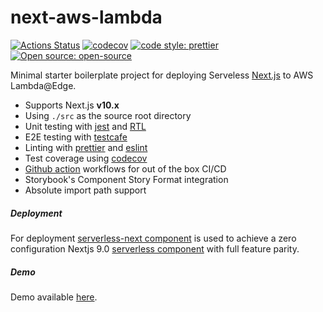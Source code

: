 # next-aws-lambda

[![Actions Status](https://github.com/Meemaw/next-aws-lambda/workflows/website/badge.svg)](https://github.com/Meemaw/next-aws-lambda/actions) [![codecov](https://codecov.io/gh/Meemaw/next-aws-lambda/branch/master/graph/badge.svg)](https://codecov.io/gh/Meemaw/next-aws-lambda) [![code style: prettier](https://img.shields.io/badge/code_style-prettier-ff69b4.svg)](https://github.com/prettier/prettier) [![Open source: open-source](https://badges.frapsoft.com/os/v1/open-source.svg?v=103)](https://opensource.org/)

Minimal starter boilerplate project for deploying Serveless [Next.js](https://nextjs.org/) to AWS Lambda@Edge.

- Supports Next.js **v10.x**
- Using `./src` as the source root directory
- Unit testing with [jest](https://jestjs.io/) and [RTL](https://testing-library.com/)
- E2E testing with [testcafe](https://devexpress.github.io/testcafe/)
- Linting with [prettier](https://prettier.io/) and [eslint](https://eslint.org/)
- Test coverage using [codecov](https://www.codecov.io/)
- [Github action](https://github.com/features/actions) workflows for out of the box CI/CD
- Storybook's Component Story Format integration
- Absolute import path support

##### Deployment

For deployment [serverless-next component](https://github.com/danielcondemarin/serverless-next.js/tree/master/packages/serverless-nextjs-component) is used to achieve a zero configuration Nextjs 9.0 [serverless component](https://github.com/serverless-components/) with full feature parity.

##### Demo

Demo available [here](http://d3e3ak8beoltd2.cloudfront.net/).
